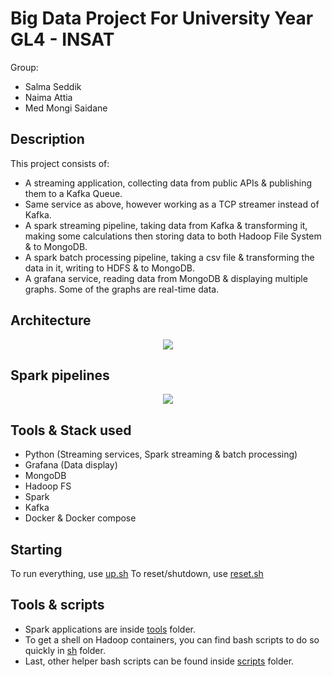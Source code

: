 # Big Data Project For University Year GL4 - INSAT

Group:

- Salma Seddik
- Naima Attia
- Med Mongi Saidane

## Description

This project consists of:
* A streaming application, collecting data from public APIs & publishing them to a Kafka Queue.
* Same service as above, however working as a TCP streamer instead of Kafka.
* A spark streaming pipeline, taking data from Kafka & transforming it, making some calculations then storing data to both Hadoop File System & to MongoDB.
* A spark batch processing pipeline, taking a csv file & transforming the data in it, writing to HDFS & to MongoDB.
* A grafana service, reading data from MongoDB & displaying multiple graphs. Some of the graphs are real-time data.

## Architecture

<p align="center">
    <img src="https://i.imgur.com/eSxN5PZ.png" />
</p>

## Spark pipelines

<p align="center">
    <img src="https://i.imgur.com/VDsngO3.png" />
</p>

## Tools & Stack used

* Python (Streaming services, Spark streaming & batch processing)
* Grafana (Data display)
* MongoDB
* Hadoop FS
* Spark
* Kafka
* Docker & Docker compose

## Starting

To run everything, use [up.sh](/up.sh) To reset/shutdown, use [reset.sh](/reset.sh)

## Tools & scripts

* Spark applications are inside [tools](/tools) folder.
* To get a shell on Hadoop containers, you can find bash scripts to do so quickly in [sh](/sh) folder.
* Last, other helper bash scripts can be found inside [scripts](/scripts) folder.
